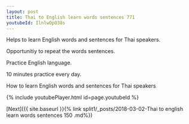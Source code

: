 ```yaml
---
layout: post
title: Thai to English learn words sentences 771 
youtubeId: IlnlwOpO38s
---
```

 
 
Helps to learn English words and sentences for Thai speakers.

Opportunitiy to repeat the words sentences. 

Practice English language. 
 
10 minutes practice every day. 
 
How to learn English words and sentences for Thai speakers 
 
{% include youtubePlayer.html id=page.youtubeId %}
 
 
[Next]({{ site.baseurl }}{% link  split1/_posts/2018-03-02-Thai to english learn words sentences 150 .md%})
 
